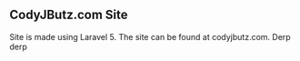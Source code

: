 ## CodyJButz.com Site

Site is made using Laravel 5. The site can be found at codyjbutz.com.
Derp derp
